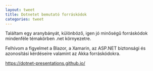 ```yaml
---
layout: tweet
title: Dotnetet bemutató forráskódok 
categories: tweet
---
```


Találtam egy aranybányát, különböző, igen jó minőségű forráskódok mindenféle témakörben .net környezetre.

Felhívom a figyelmet a Blazor, a Xamarin, az ASP.NET biztonsági és azonosítási kérdéseire valamint az Akka forráskódokra.

https://dotnet-presentations.github.io/